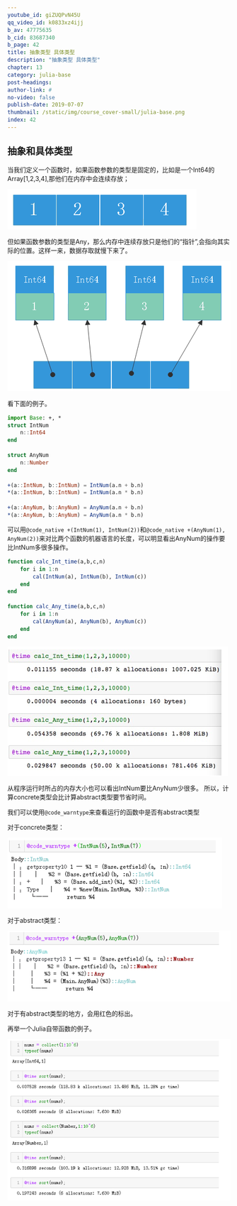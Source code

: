 ```yaml
---
youtube_id: giZUQPvN45U
qq_video_id: k0833xz4ijj
b_av: 47775635
b_cid: 83687340
b_page: 42
title: 抽象类型 具体类型
description: "抽象类型 具体类型"
chapter: 13
category: julia-base
post-headings:
author-link: #
no-video: false
publish-date: 2019-07-07
thumbnail: /static/img/course_cover-small/julia-base.png
index: 42
---
```


## 抽象和具体类型

当我们定义一个函数时，如果函数参数的类型是固定的，比如是一个Int64的Array[1,2,3,4],那他们在内存中会连续存放；

![image](https://raw.githubusercontent.com/Bounce00/pic/master/Julia%20course/13-12.png)


但如果函数参数的类型是Any，那么内存中连续存放只是他们的“指针”,会指向其实际的位置。这样一来，数据存取就慢下来了。

![image](https://raw.githubusercontent.com/Bounce00/pic/master/Julia%20course/13-13.png)

看下面的例子。
```Julia
import Base: +, *
struct IntNum
    n::Int64
end

struct AnyNum
    n::Number
end

+(a::IntNum, b::IntNum) = IntNum(a.n + b.n)
*(a::IntNum, b::IntNum) = IntNum(a.n * b.n)

+(a::AnyNum, b::AnyNum) = AnyNum(a.n + b.n)
*(a::AnyNum, b::AnyNum) = AnyNum(a.n * b.n)
```

可以用`@code_native +(IntNum(1), IntNum(2))`和`@code_native +(AnyNum(1), AnyNum(2))`来对比两个函数的机器语言的长度，可以明显看出AnyNum的操作要比IntNum多很多操作。

```Julia
function calc_Int_time(a,b,c,n)
    for i in 1:n
        cal(IntNum(a), IntNum(b), IntNum(c))
    end
end

function calc_Any_time(a,b,c,n)
    for i in 1:n
        cal(AnyNum(a), AnyNum(b), AnyNum(c))
    end
end
```

![image](https://raw.githubusercontent.com/Bounce00/pic/master/Julia%20course/13-14.png)

从程序运行时所占的内存大小也可以看出IntNum要比AnyNum少很多。
所以，计算concrete类型会比计算abstract类型要节省时间。

我们可以使用`@code_warntype`来查看运行的函数中是否有abstract类型

对于concrete类型：

![image](https://raw.githubusercontent.com/Bounce00/pic/master/Julia%20course/13-15.png)

对于abstract类型：

![image](https://raw.githubusercontent.com/Bounce00/pic/master/Julia%20course/13-16.png)

对于有abstract类型的地方，会用红色的标出。

再举一个Julia自带函数的例子。

![image](https://raw.githubusercontent.com/Bounce00/pic/master/Julia%20course/13-17.png)




